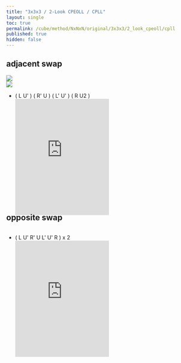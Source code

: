```yaml
---
title: "3x3x3 / 2-Look CPEOLL / CPLL"
layout: single
toc: true
permalink: /cube/method/NxNxN/original/3x3x3/2_look_cpeoll/cpll
published: true
hidden: false
---
```


<head>
  <base target="_blank">
  <style>
    .iframe-wrapper {
      overflow      : hidden;
      margin-bottom : -35px;
    }
    iframe {
      width         : 250px;
      height        : 330px;
      margin-top    : -20px;
      border        : none;
    }
    .img-wrapper {
      max-width     : 100px;
      max-height    : 100px;
      overflow      : hidden;
    }
    .img-wrapper .adjacent-swap {
      max-width     : initial;
      max-height    : initial;
      transform     : translatex(-100px);
    }
    .img-wrapper .opposite-swap {
      max-width     : initial;
      max-height    : initial;
      transform     : translatey(-100px);
    }
    .img-rescale {
      transform     : scale(100/128);
    }
  </style>
</head>



## adjacent swap

<div class="img-wrapper">
  <a href="https://logiqx.github.io/cubing-algs/html/2lcpeoll.html#case-Adj">
    <span class="adjacent-swap">
      <img class="img-rescale" src="https://logiqx.github.io/cubing-algs/img/2lcpeoll-s128-01.png">
    </span>
  </a>
</div>

<div class="img-wrapper">
  <a href="https://logiqx.github.io/cubing-algs/html/2lcpeoll.html#case-Diag">
    <span class="opposite-swap">
      <img class="img-rescale" src="https://logiqx.github.io/cubing-algs/img/2lcpeoll-s128-01.png">
    </span>
  </a>
</div>

- ( L U' ) ( R' U ) ( L' U' ) ( R U2 )
  <div class="iframe-wrapper">
    <iframe
      scrolling="no"
      src="https://ruwix.com/widget/3d/?alg=L%20U'%20R'%20U%20L'%20U'%20R%20U2&colored=u/em%20f/c%20b/c%20l/c%20r/c&solved=U-&hover=9&speed=500&flags=canvas"
    ></iframe>
  </div>



## opposite swap

<a href="https://logiqx.github.io/cubing-algs/html/2lcpeoll.html#case-Diag">
  <img style="transform:rotate(90deg)">
</a>

- ( L U' R' U L' U' R ) x 2
  <div class="iframe-wrapper">
    <iframe
      scrolling="no"
      src="https://ruwix.com/widget/3d/?alg=L%20U'%20R'%20U%20L'%20U'%20R%20L%20U'%20R'%20U%20L'%20U'%20R&colored=u/em%20f/c%20b/c%20l/c%20r/c&solved=U-&hover=9&speed=500&flags=canvas"
    ></iframe>
  </div>

